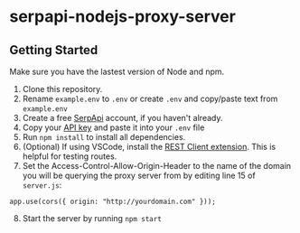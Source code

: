 # serpapi-nodejs-proxy-server

## Getting Started

Make sure you have the lastest version of Node and npm.

1. Clone this repository.
2. Rename `example.env` to `.env` or create `.env` and copy/paste text from `example.env`
3. Create a free [SerpApi](https://serpapi.com/users/sign_up) account, if you haven't already.
4. Copy your [API key](https://serpapi.com/manage-api-key) and paste it into your `.env` file
5. Run `npm install` to install all dependencies.
6. (Optional) If using VSCode, install the [REST Client extension](https://marketplace.visualstudio.com/items?itemName=humao.rest-client). This is helpful for testing routes.
7. Set the Access-Control-Allow-Origin-Header to the name of the domain you will be querying the proxy server from by editing line 15 of `server.js`:

```
app.use(cors({ origin: "http://yourdomain.com" }));
```

8. Start the server by running `npm start`
